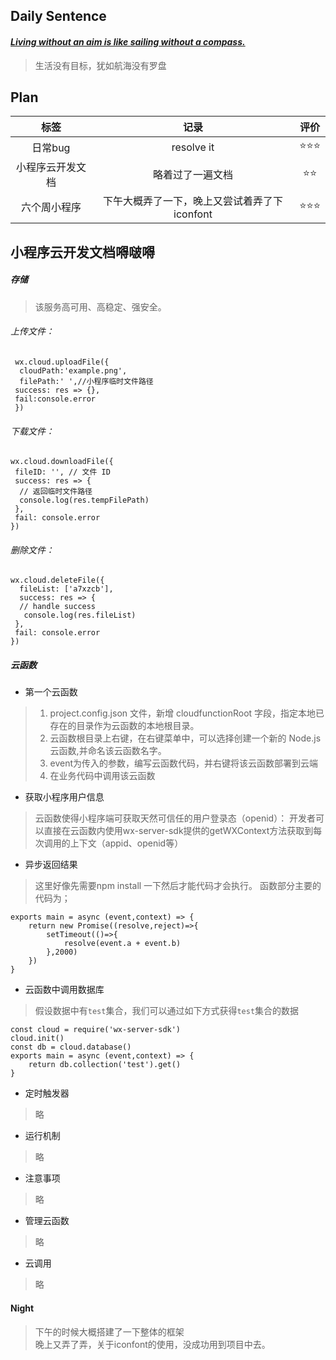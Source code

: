 ## **Daily Sentence**
#### <u>*Living without an aim is like sailing without a compass.*</u>
> 生活没有目标，犹如航海没有罗盘

## **Plan**
|       标签       |                     记录                     | 评价  |
| :--------------: | :------------------------------------------: | :---: |
|     日常bug      |                  resolve it                  |  ⭐⭐⭐  |
| 小程序云开发文档 |               略着过了一遍文档               |  ⭐⭐   |
|   六个周小程序   | 下午大概弄了一下，晚上又尝试着弄了下iconfont |  ⭐⭐⭐  |

## **小程序云开发文档嘚啵嘚**
##### 存储
> 该服务高可用、高稳定、强安全。
###### 上传文件：

     wx.cloud.uploadFile({
      cloudPath:'example.png',
      filePath:' ',//小程序临时文件路径
     success: res => {},
     fail:console.error
     })

###### 下载文件：

    wx.cloud.downloadFile({
     fileID: '', // 文件 ID
     success: res => {
      // 返回临时文件路径
      console.log(res.tempFilePath)
     },
     fail: console.error
    })

###### 删除文件：

    wx.cloud.deleteFile({
      fileList: ['a7xzcb'],
      success: res => {
      // handle success
       console.log(res.fileList)
     },
     fail: console.error
    })

##### 云函数
 - 第一个云函数
> 1. project.config.json 文件，新增 cloudfunctionRoot 字段，指定本地已存在的目录作为云函数的本地根目录。
> 2. 云函数根目录上右键，在右键菜单中，可以选择创建一个新的 Node.js 云函数,并命名该云函数名字。
> 3. event为传入的参数，编写云函数代码，并右键将该云函数部署到云端
> 4. 在业务代码中调用该云函数

 - 获取小程序用户信息
> 云函数使得小程序端可获取天然可信任的用户登录态（openid）：
> 开发者可以直接在云函数内使用wx-server-sdk提供的getWXContext方法获取到每次调用的上下文（appid、openid等）

 - 异步返回结果
> 这里好像先需要npm install 一下然后才能代码才会执行。
> 函数部分主要的代码为；
> 
    exports main = async (event,context) => {
        return new Promise((resolve,reject)=>{
            setTimeout(()=>{
                resolve(event.a + event.b)
            },2000)
        })
    }

 - 云函数中调用数据库
>假设数据中有`test`集合，我们可以通过如下方式获得`test`集合的数据

    const cloud = require('wx-server-sdk')
    cloud.init()
    const db = cloud.database()
    exports main = async (event,context) => {
        return db.collection('test').get()
    }

 - 定时触发器
> 略
 - 运行机制
> 略
- 注意事项
> 略
- 管理云函数
> 略
- 云调用
>略

#### Night
> 下午的时候大概搭建了一下整体的框架  
> 晚上又弄了弄，关于iconfont的使用，没成功用到项目中去。

